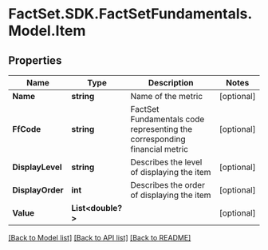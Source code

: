# FactSet.SDK.FactSetFundamentals.Model.Item

## Properties

Name | Type | Description | Notes
------------ | ------------- | ------------- | -------------
**Name** | **string** | Name of the metric | [optional] 
**FfCode** | **string** | FactSet Fundamentals code representing the corresponding financial metric | [optional] 
**DisplayLevel** | **string** | Describes the level of displaying the item | [optional] 
**DisplayOrder** | **int** | Describes the order of displaying the item | [optional] 
**Value** | **List&lt;double?&gt;** |  | [optional] 

[[Back to Model list]](../README.md#documentation-for-models) [[Back to API list]](../README.md#documentation-for-api-endpoints) [[Back to README]](../README.md)

